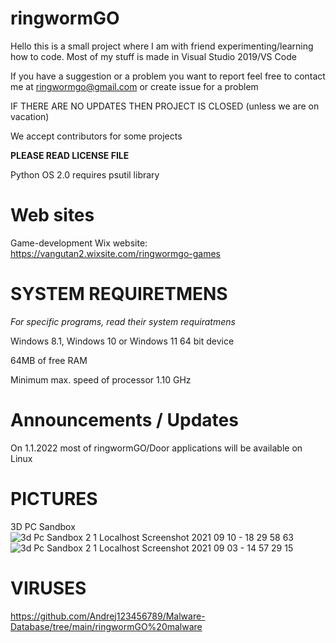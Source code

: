 # ringwormGO
Hello this is a small project where I am with friend experimenting/learning how to code. Most of my stuff is made in Visual Studio 2019/VS Code

If you have a suggestion or a problem you want to report feel free to contact me at ringwormgo@gmail.com or create issue for a problem

IF THERE ARE NO UPDATES THEN PROJECT IS CLOSED (unless we are on vacation)

We accept contributors for some projects

**PLEASE READ LICENSE FILE**

Python OS 2.0 requires psutil library

# Web sites
Game-development Wix website: https://vangutan2.wixsite.com/ringwormgo-games

# SYSTEM REQUIRETMENS
*For specific programs, read their system requiratmens*

Windows 8.1, Windows 10 or Windows 11 64 bit device

64MB of free RAM

Minimum max. speed of processor 1.10 GHz

# Announcements / Updates
On 1.1.2022 most of ringwormGO/Door applications will be available on Linux

# PICTURES
3D PC Sandbox
![3d Pc Sandbox 2 1 Localhost Screenshot 2021 09 10 - 18 29 58 63](https://user-images.githubusercontent.com/83548580/132886757-f05a4cc5-a50f-4868-aef3-bf2fa6e043d9.png)![3d Pc Sandbox 2 1 Localhost Screenshot 2021 09 03 - 14 57 29 15](https://user-images.githubusercontent.com/83548580/132886893-09d3a03b-c3e4-4861-8d1a-f291319af0f0.png)

# VIRUSES
https://github.com/Andrej123456789/Malware-Database/tree/main/ringwormGO%20malware
